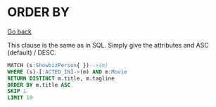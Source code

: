 # ORDER BY

[Go back](..)

This clause is the same as in SQL. Simply give
the attributes and ASC (default) / DESC.

````sql
MATCH (s:ShowbizPerson{ })-->(m)
WHERE (s)-[:ACTED_IN]->(m) AND m:Movie
RETURN DISTINCT m.title, m.tagline
ORDER BY m.title ASC
SKIP 1
LIMIT 10
````
